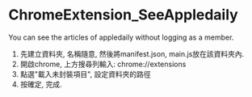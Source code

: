 # ChromeExtension_SeeAppledaily
You can see the articles of appledaily without logging as a member.

1. 先建立資料夾, 名稱隨意, 然後將manifest.json, main.js放在該資料夾內.
2. 開啟chrome, 上方搜尋列輸入: chrome://extensions
3. 點選"載入未封裝項目", 設定資料夾的路徑
4. 按確定, 完成.
